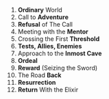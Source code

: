 

1. **Ordinary** World
2. Call to **Adventure**
3. **Refusal** of The Call
4. Meeting with the **Mentor**
5. Crossing the First **Threshold**
6. **Tests, Allies, Enemies**
7. Approach to the **Inmost Cave**
8. **Ordeal**
9. **Reward** (Seizing the Sword)
10. The Road **Back**
11. **Resurrection**
12. **Return** With the Elixir